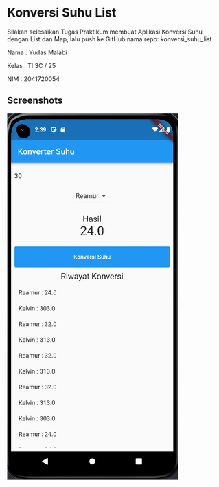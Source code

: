 # Konversi Suhu List

Silakan selesaikan Tugas Praktikum membuat Aplikasi Konversi Suhu dengan List dan Map, lalu push ke GitHub nama repo: konversi_suhu_list

Nama : Yudas Malabi

Kelas : TI 3C / 25

NIM : 2041720054

## Screenshots

![Hasil Praktikum](assets/screenshots/ss_1.png)
